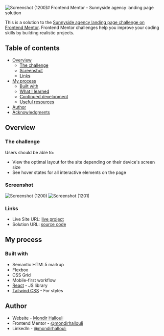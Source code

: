 ![Screenshot (1200)](https://github.com/user-attachments/assets/ab7d5353-cacd-4bf0-a6dc-282f6c5b11ea)# Frontend Mentor - Sunnyside agency landing page solution

This is a solution to the [Sunnyside agency landing page challenge on Frontend Mentor](https://www.frontendmentor.io/challenges/sunnyside-agency-landing-page-7yVs3B6ef). Frontend Mentor challenges help you improve your coding skills by building realistic projects.

## Table of contents

- [Overview](#overview)
  - [The challenge](#the-challenge)
  - [Screenshot](#screenshot)
  - [Links](#links)
- [My process](#my-process)
  - [Built with](#built-with)
  - [What I learned](#what-i-learned)
  - [Continued development](#continued-development)
  - [Useful resources](#useful-resources)
- [Author](#author)
- [Acknowledgments](#acknowledgments)

## Overview

### The challenge

Users should be able to:

- View the optimal layout for the site depending on their device's screen size
- See hover states for all interactive elements on the page

### Screenshot

  ![Screenshot (1200)](https://github.com/user-attachments/assets/56b8dd93-2d66-4e48-ad9b-0fdb6b06d8d9)
  ![Screenshot (1201)](https://github.com/user-attachments/assets/ce0c7dbf-de35-40dd-a866-a392926c12b3)




### Links

- Live Site URL: [live project](https://sunnyside-lp-fem.pages.dev/)
- Solution URL: [source code](https://github.com/mondirhallouli/sunnyside-lp-fem)

## My process

### Built with

- Semantic HTML5 markup
- Flexbox
- CSS Grid
- Mobile-first workflow
- [React](https://react.dev/) - JS library
- [Tailwind CSS](https://www.tailwindcss.com/) - For styles

## Author

- Website - [Mondir Hallouli](https://www.mh-portfolio.pages.dev)
- Frontend Mentor - [@mondirhallouli](https://www.frontendmentor.io/profile/mondirhallouli)
- LinkedIn - [@mondirhallouli](https://www.linkedin.com/in/mondir-hallouli)
